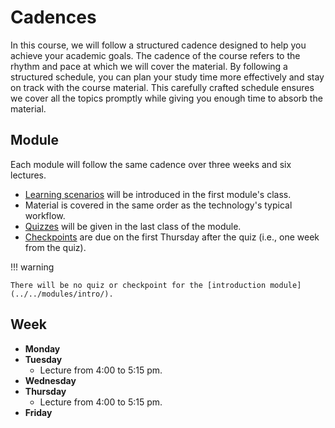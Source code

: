 # Cadences

In this course, we will follow a structured cadence designed to help you achieve your academic goals.
The cadence of the course refers to the rhythm and pace at which we will cover the material.
By following a structured schedule, you can plan your study time more effectively and stay on track with the course material.
This carefully crafted schedule ensures we cover all the topics promptly while giving you enough time to absorb the material.

## Module

Each module will follow the same cadence over three weeks and six lectures.

-   [Learning scenarios][learning-scenario] will be introduced in the first module's class.
-   Material is covered in the same order as the technology's typical workflow.
-   [Quizzes][quiz] will be given in the last class of the module.
-   [Checkpoints][checkpoints] are due on the first Thursday after the quiz (i.e., one week from the quiz).

!!! warning

    There will be no quiz or checkpoint for the [introduction module](../../modules/intro/).

## Week

-   **Monday**
-   **Tuesday**
    -   Lecture from 4:00 to 5:15 pm.
-   **Wednesday**
-   **Thursday**
    -   Lecture from 4:00 to 5:15 pm.
-   **Friday**

<!-- LINKS -->

[learning-scenario]: /syllabus/philosophy#real-world-scenarios-enhance-learning
[quiz]: /assessments/quizzes
[checkpoints]: /assessments/checkpoints
[assignments]: /assessments/assignments
